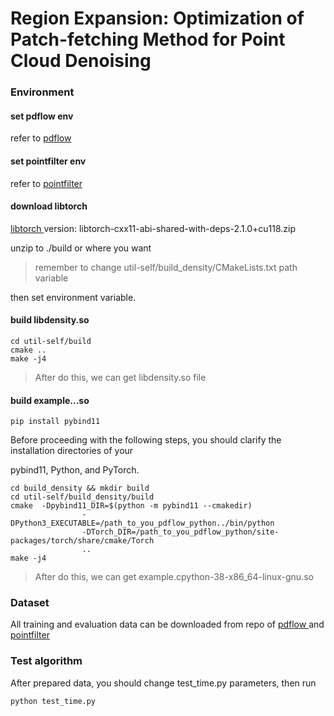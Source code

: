 # Region Expansion: Optimization of Patch-fetching  Method for Point Cloud Denoising

### Environment

#### set pdflow env

refer to [pdflow](https://github.com/unknownue/pdflow)

#### set pointfilter env

refer to [pointfilter](https://github.com/dongbo-BUAA-VR/Pointfilter)

#### download libtorch

[libtorch ](https://pytorch.org/get-started/locally/)version: libtorch-cxx11-abi-shared-with-deps-2.1.0+cu118.zip

unzip to ./build  or where you want

> remember to change util-self/build_density/CMakeLists.txt  path variable

then set environment variable.

#### build libdensity.so

```
cd util-self/build
cmake ..
make -j4
```

>  After do this,  we can get libdensity.so file

#### build example...so

```
pip install pybind11
```

Before proceeding with the following steps, you should clarify the installation directories of your 

pybind11, Python, and PyTorch.

```
cd build_density && mkdir build
cd util-self/build_density/build
cmake  -Dpybind11_DIR=$(python -m pybind11 --cmakedir)
                -DPython3_EXECUTABLE=/path_to_you_pdflow_python../bin/python
                -DTorch_DIR=/path_to_you_pdflow_python/site-packages/torch/share/cmake/Torch
                ..
make -j4
```

> After do this,  we can get example.cpython-38-x86_64-linux-gnu.so

### Dataset

All training and evaluation data can be downloaded from repo of [pdflow ](https://github.com/unknownue/pdflow)and [pointfilter](https://github.com/dongbo-BUAA-VR/Pointfilter)

### Test algorithm

After prepared data, you should change test_time.py parameters, then run

```
python test_time.py
```
